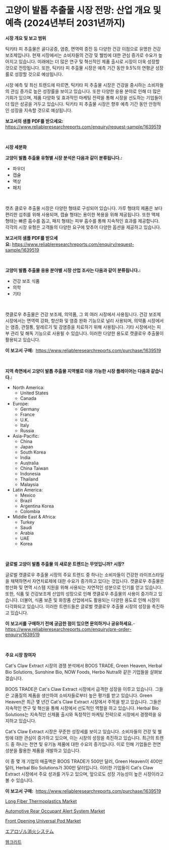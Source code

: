 <p><h1>고양이 발톱 추출물 시장 전망: 산업 개요 및 예측 (2024년부터 2031년까지)</h1></p><p><strong>시장 개요 및 보고 범위</strong></p>
<p><p>틱키타 피 추출물은 골다공증, 염증, 면역력 증진 등 다양한 건강 이점으로 유명한 건강 보조제입니다. 현재 시장에서는 소비자들의 건강 및 웰빙에 대한 관심 증가로 수요가 높아지고 있습니다. 미래에는 더 많은 연구 및 혁신적인 제품 출시로 시장이 더욱 성장할 것으로 전망됩니다. 또한, 틱키타 피 추출물 시장은 예측 기간 동안 9.5%의 연평균 성장률로 성장할 것으로 예상됩니다.</p><p>시장 예측 및 최신 트렌드에 따르면, 틱키타 피 추출물 시장은 건강을 중시하는 소비자들의 관심 증가로 높은 성장률을 보이고 있습니다. 또한 다양한 응용 분야로 인해 더 많은 기회가 있으며, 제품 다양화 및 효과적인 마케팅 전략을 통해 시장을 선도하는 기업들이 더 많은 성공을 거두고 있습니다. 틱키타 피 추출물 시장은 향후 예측 기간 동안 안정적인 성장을 지속할 것으로 예상됩니다.</p></p>
<p><strong>보고서의 샘플 PDF를 받으세요:</strong> <a href="https://www.reliableresearchreports.com/enquiry/request-sample/1639519">https://www.reliableresearchreports.com/enquiry/request-sample/1639519</a></p>
<p>&nbsp;</p>
<p><strong>시장 세분화</strong></p>
<p><strong>고양이 발톱 추출물 유형별 시장 분석은 다음과 같이 분류됩니다.:</strong></p>
<p><ul><li>파우더</li><li>캡슐</li><li>액상</li><li>패치</li></ul></p>
<p>&nbsp;</p>
<p><p>캣츠 클로우 추출물 시장은 다양한 형태로 구성되어 있습니다. 가루 형태의 제품은 보다 편리한 섭취를 위해 사용되며, 캡슐 형태는 용이한 복용을 위해 제공됩니다. 또한 액체 형태는 빠른 흡수를 돕고, 패치 형태는 피부 흡수를 통해 지속적인 효과를 제공합니다. 각각의 시장 유형은 고객들의 다양한 요구에 맞추어 다양한 옵션을 제공하고 있습니다.</p></p>
<p><strong>보고서의 샘플 PDF를 받으세요:</strong>&nbsp;<a href="https://www.reliableresearchreports.com/enquiry/request-sample/1639519">https://www.reliableresearchreports.com/enquiry/request-sample/1639519</a></p>
<p>&nbsp;</p>
<p><strong> 고양이 발톱 추출물 응용 분야별 시장 산업 조사는 다음과 같이 분류됩니다.:</strong></p>
<p><ul><li>건강 보조 식품</li><li>의학</li><li>기타</li></ul></p>
<p>&nbsp;</p>
<p><p>캣클로우 추출물은 건강 보조제, 의약품, 그 외 여러 시장에서 사용됩니다. 건강 보조제 시장에서는 면역력 강화, 항산화 및 염증 완화 기능으로 널리 사용되며, 의약품 시장에서는 염증, 관절통, 알레르기 및 감염증을 치료하기 위해 사용됩니다. 기타 시장에서는 피부 관리 및 해독 기능으로 사용될 수 있습니다. 이러한 다양한 용도로 캣클로우 추출물이 활용되고 있습니다.</p></p>
<p><strong>이 보고서 구매:</strong>&nbsp; <a href="https://www.reliableresearchreports.com/purchase/1639519">https://www.reliableresearchreports.com/purchase/1639519</a></p>
<p>&nbsp;</p>
<p><strong>지역 측면에서 고양이 발톱 추출물 지역별로 이용 가능한 시장 플레이어는 다음과 같습니다.:</strong></p>
<p><ul>
    <li>
        North America:
        <ul>
            <li>United States</li>
            <li>Canada</li>
        </ul>
    </li>
    <li>
        Europe:
        <ul>
            <li>Germany</li>
            <li>France</li>
            <li>U.K.</li>
            <li>Italy</li>
            <li>Russia</li>
        </ul>
    </li>
    <li>
        Asia-Pacific:
        <ul>
            <li>China</li>
            <li>Japan</li>
            <li>South Korea</li>
            <li>India</li>
            <li>Australia</li>
            <li>China Taiwan</li>
            <li>Indonesia</li>
            <li>Thailand</li>
            <li>Malaysia</li>
        </ul>
    </li>
    <li>
        Latin America:
        <ul>
            <li>Mexico</li>
            <li>Brazil</li>
            <li>Argentina Korea</li>
            <li>Colombia</li>
        </ul>
    </li>
    <li>
        Middle East & Africa:
        <ul>
            <li>Turkey</li>
            <li>Saudi</li>
            <li>Arabia</li>
            <li>UAE</li>
            <li>Korea</li>
        </ul>
    </li>
    </ul></p>
<p>&nbsp;</p>
<p><strong>글로벌 고양이 발톱 추출물 의 새로운 트렌드는 무엇입니까? 시장?</strong></p>
<p><p>글로벌 캣클로우 추출물 시장의 주요 트렌드 중 하나는 소비자들이 건강한 라이프스타일을 채택하면서 자연치료제에 대한 수요가 증가하고 있다는 것입니다. 캣클로우 추출물은 항산화 및 면역 시스템 지원을 위해 사용되는 자연적인 성분으로 인기를 얻고 있습니다. 또한, 식품 및 건강보조제 산업의 성장으로 인해 캣클로우 추출물의 사용이 증가하고 있습니다. 더불어, 식품 보존 및 화장품 산업에서도 활용되는 다양한 용도로 인해 시장이 다각화되고 있습니다. 이러한 트렌드들은 글로벌 캣클로우 추출물 시장의 성장을 촉진하고 있습니다.</p></p>
<p><strong>이 보고서를 구매하기 전에 궁금한 점이 있으면 문의하거나 공유하세요.</strong>- <a href="https://www.reliableresearchreports.com/enquiry/pre-order-enquiry/1639519">https://www.reliableresearchreports.com/enquiry/pre-order-enquiry/1639519</a></p>
<p>&nbsp;</p>
<p><strong>주요 시장 참여자</strong></p>
<p><p>Cat's Claw Extract 시장의 경쟁 분석에서 BOOS TRADE, Green Heaven, Herbal Bio Solutions, Sunshine Bio, NOW Foods, Herbo Nutra와 같은 기업들을 살펴보겠습니다. </p><p>BOOS TRADE은 Cat's Claw Extract 시장에서 급격한 성장을 이루고 있습니다. 그들은 고품질의 제품을 생산하여 소비자들로부터 높은 평가를 받고 있습니다. Green Heaven은 최근 몇 년간 Cat's Claw Extract 시장에서 주목을 받고 있습니다. 그들은 지속적인 연구 및 혁신을 통해 시장에서 선도적인 역할을 하고 있습니다. Herbal Bio Solutions는 지속적인 신제품 출시와 독창적인 마케팅 전략으로 시장에서 경쟁력을 유지하고 있습니다. </p><p>Cat's Claw Extract 시장은 꾸준한 성장세를 보이고 있습니다. 소비자들의 건강 및 웰빙에 대한 관심이 증가하고 있으며, 이는 시장의 성장을 촉진하고 있습니다. 최근의 트렌드 중 하나는 천연 및 유기농 제품에 대한 수요의 증가입니다. 이로 인해 기업들은 천연 성분을 활용한 제품을 개발하고 있습니다.</p><p>이 중 몇 개 기업의 매출액은 BOOS TRADE가 500만 달러, Green Heaven이 400만 달러, Herbal Bio Solutions가 300만 달러입니다. 이러한 기업들이 Cat's Claw Extract 시장에서 주요 성과를 거두고 있으며, 앞으로도 성장 가능성이 높은 시장이라고 볼 수 있습니다.</p></p>
<p><strong>이 보고서 구매:</strong>&nbsp;&nbsp;<a href="https://www.reliableresearchreports.com/purchase/1639519">https://www.reliableresearchreports.com/purchase/1639519</a></p>
<p><p><a href="https://funky-papaya-cf4.notion.site/Long-Fiber-Thermoplastics-Market-with-the-goal-of-estimating-the-market-size-and-future-growth-poten-d0f701ec28414864b8bd29ad169a97c6">Long Fiber Thermoplastics Market</a></p><p><a href="https://issuu.com/reportprime-2/docs/automotive-rear-occupant-alert-system-market-size-">Automotive Rear Occupant Alert System Market</a></p><p><a href="https://github.com/NorbertYates/Market-Research-Report-List-4/blob/main/front-opening-universal-pod-market.md">Front Opening Universal Pod Market</a></p><p><a href="https://medium.com/@deontestanton2023/%E3%82%A8%E3%82%A2%E3%83%AD%E3%82%BE%E3%83%AB%E6%B6%88%E7%81%AB%E3%82%B7%E3%82%B9%E3%83%86%E3%83%A0%E5%B8%82%E5%A0%B4%E8%A6%8F%E6%A8%A1-%E5%B8%82%E5%A0%B4%E5%8B%95%E5%90%91%E3%81%A8%E5%B8%82%E5%A0%B4%E4%BA%88%E6%B8%AC-2024%E5%B9%B4%E3%81%8B%E3%82%892031%E5%B9%B4%E3%81%BE%E3%81%A7-ca41d7b6c66c">エアロゾル消火システム</a></p><p><a href="https://github.com/fredrickeglers/Market-Research-Report-List-1/blob/main/56773879464.md">헴크리트</a></p></p>

